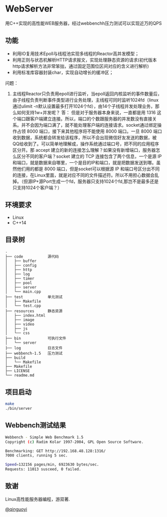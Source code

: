 # WebServer
用C++实现的高性能WEB服务器，经过webbenchh压力测试可以实现近万的QPS

## 功能
* 利用IO复用技术Epoll与线程池实现多线程的Reactor高并发模型；
* 利用正则与状态机解析HTTP请求报文，实现处理静态资源的请求(初代版本http请求解析方法非常笨拙，通过固定范围位区间对应的含义进行解析)
* 利用标准库容器封装char，实现自动增长的缓冲区；

问题：
1. 主线程Reactor只负责用epoll进行监听，当epoll返回内核监听的事件数量后，由子线程负责判断事件类型进行业务处理，主线程可同时监听1024fd（linux通过ulimit -n默认设置最多打开1024个fd），由14个子线程并发处理业务，那么如何支持1w+并发呢？
答： 但是对于服务器本身来说，一直都是用 1316 这个端口跟客户端建立连接。所以，端口的个数跟服务器的并发数没有直接关系。并不会因为端口满了，就不能处理客户端的连接请求。socket通过绑定操作占领 8000 端口，接下来其他程序将不能使用 8000 端口。一旦 8000 端口收到数据，系统都会转发给该程序，所以不会出现微信好友发送的数据，被QQ给收到了。可以简单地理解成，操作系统通过端口号，把不同的应用程序区分开。那 accept 建立的新的连接怎么理解？如果没有新增端口，服务器怎么区分不同的客户端？socket 建立的 TCP 连接包含了两个信息，一个是源 IP 和端口，就是数据来自哪里，一个是目的IP和端口，就是把数据发送到哪。虽然他们用的都是 8000 端口，但是socket可以根据源 IP 和端口号区分出不同的连接，在Linux里面，就是对应不同的文件描述符。所以不用担心数据会乱掉。（但源IP+源Port生成一个fd，服务器只支持1024个fd,那岂不是最多还是只支持1024个客户端？）


## 环境要求
* Linux
* C++14

## 目录树
```
.
├── code           源代码
│   ├── buffer
│   ├── config
│   ├── http
│   ├── log
│   ├── timer
│   ├── pool
│   ├── server
│   └── main.cpp
├── test           单元测试
│   ├── Makefile
│   └── test.cpp
├── resources      静态资源
│   ├── index.html
│   ├── image
│   ├── video
│   ├── js
│   └── css
├── bin            可执行文件
│   └── server
├── log            日志文件
├── webbench-1.5   压力测试
├── build          
│   └── Makefile
├── Makefile
├── LICENSE
└── readme.md
```


## 项目启动
```bash
make
./bin/server
```

## Webbench测试结果
```bash
Webbench - Simple Web Benchmark 1.5
Copyright (c) Radim Kolar 1997-2004, GPL Open Source Software.

Benchmarking: GET http://192.168.48.128:1316/
7000 clients, running 5 sec.

Speed=132156 pages/min, 6923630 bytes/sec.
Requests: 11013 susceed, 0 failed.
```


## 致谢
Linux高性能服务器编程，游双著.

[@qinguoyi](https://github.com/qinguoyi/TinyWebServer)
